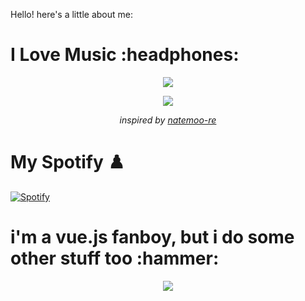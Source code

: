 Hello! here's a little about me:

<h1>
  I Love Music :headphones:
</h1>

<!-- Nothing weird to see here -->
<p align="center">
  <a href="https://readme.andyruwruw.com/api/now-playing?open">
    <!-- Music bars move to the beat and are colored based on the track's happiness, danceability and energy! -->
    <img src="https://readme.andyruwruw.com/api/now-playing">
  </a>
</p>

<p align="center">
  <img src="https://readme.andyruwruw.com/api/top-played">
</p>
 
<p align="center">
  <!-- He came up with the idea of HOW to show React components as an img on a README.md and the now playing component! -->
  <i>inspired by <a href="https://github.com/natemoo-re">natemoo-re</a></i>
</p>

<p></p>

<h1>
  My Spotify ♟️
</h1>

[![Spotify](https://spotify-ux.vercel.app/api/spotify)](https://open.spotify.com/user/84zoirugbpmieolp8lwxz15je)
<p></p>

<h1>
  i'm a vue.js fanboy, but i do some other stuff too :hammer:
</h1>

<p align="center">
  <img src="https://readme.andyruwruw.com/api/skills">
</p>
